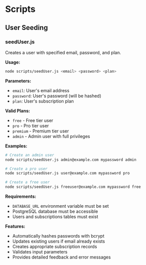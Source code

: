 # Scripts

## User Seeding

### seedUser.js

Creates a user with specified email, password, and plan.

**Usage:**
```bash
node scripts/seedUser.js <email> <password> <plan>
```

**Parameters:**
- `email`: User's email address
- `password`: User's password (will be hashed)
- `plan`: User's subscription plan

**Valid Plans:**
- `free` - Free tier user
- `pro` - Pro tier user  
- `premium` - Premium tier user
- `admin` - Admin user with full privileges

**Examples:**
```bash
# Create an admin user
node scripts/seedUser.js admin@example.com mypassword admin

# Create a pro user
node scripts/seedUser.js user@example.com mypassword pro

# Create a free user
node scripts/seedUser.js freeuser@example.com mypassword free
```

**Requirements:**
- `DATABASE_URL` environment variable must be set
- PostgreSQL database must be accessible
- Users and subscriptions tables must exist

**Features:**
- Automatically hashes passwords with bcrypt
- Updates existing users if email already exists
- Creates appropriate subscription records
- Validates input parameters
- Provides detailed feedback and error messages
